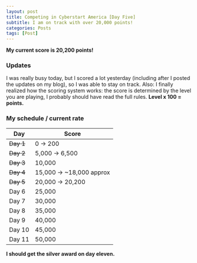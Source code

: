 ```yaml
---
layout: post
title: Competing in Cyberstart America [Day Five]
subtitle: I am on track with over 20,000 points!
categories: Posts
tags: [Post]
---
```

**My current score is 20,200 points!** 
### Updates
I was really busy today, but I scored a lot yesterday (including after I posted the updates on my blog), so I was able to stay on track.
Also: I finally realized how the scoring system works: the score is determined by the level you are playing, I probably should have read the full rules. **Level x 100 = points.**

### My schedule / current rate
| Day      | Score |
| ----------- | ----------- |
|~~Day 1~~      | 0 -> 200      |
| ~~Day 2~~      | 5,000  -> 6,500     |
| ~~Day 3~~   | 10,000        |
| ~~Day 4~~      | 15,000 -> ~18,000 approx  |
| ~~Day 5~~   | 20,000  -> 20,200      |
| Day 6      | 25,000       |
| Day 7   | 30,000        |
| Day 8      | 35,000       |
| Day 9   | 40,000        |
| Day 10      | 45,000       |
| Day 11   | 50,000        |
**I should get the silver award on day eleven.**
